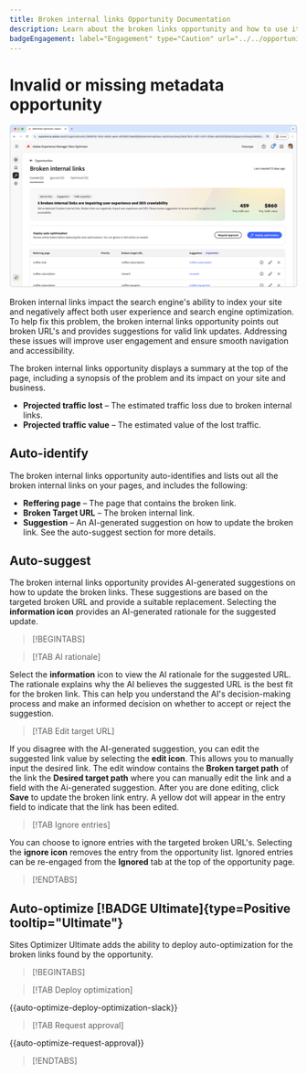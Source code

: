 ```yaml
---
title: Broken internal links Opportunity Documentation
description: Learn about the broken links opportunity and how to use it to improve engagement on your website.
badgeEngagement: label="Engagement" type="Caution" url="../../opportunity-types/engagement.md" tooltip="Engagement"
---
```


# Invalid or missing metadata opportunity

![Broken internal links opportunity](./assets/broken-internal-links/hero.png)

Broken internal links impact the search engine's ability to index your site and negatively affect both user experience and search engine optimization. To help fix this problem, the broken internal links opportunity points out broken URL's and provides suggestions for valid link updates. Addressing these issues will improve user engagement and ensure smooth navigation and accessibility.

The broken internal links opportunity displays a summary at the top of the page, including a synopsis of the problem and its impact on your site and business.

* **Projected traffic lost** – The estimated traffic loss due to broken internal links.
* **Projected traffic value** – The estimated value of the lost traffic.

## Auto-identify

<!---![Auto-identify broken internal links](./assets/missing-or-invalid-metadata/auto-identify.png)-->

The broken internal links opportunity auto-identifies and lists out all the broken internal links on your pages, and includes the following:

* **Reffering page** – The page that contains the broken link.
* **Broken Target URL** – The broken internal link.
* **Suggestion** – An AI-generated suggestion on how to update the broken link. See the auto-suggest section for more details.

## Auto-suggest

<!--![Auto-suggest broken internal links](./assets/broken-internal-links/auto-suggest.png)-->

The broken internal links opportunity provides AI-generated suggestions on how to update the broken links. These suggestions are based on the targeted broken URL and provide a suitable replacement. Selecting the **information icon** provides an AI-generated rationale for the suggested update.


>[!BEGINTABS]

>[!TAB AI rationale]

<!--[AI rationale of broken internal links](./assets/broken-internal-links/auto-suggest-ai-rationale.png) -->

Select the **information** icon to view the AI rationale for the suggested URL. The rationale explains why the AI believes the suggested URL is the best fit for the broken link. This can help you understand the AI's decision-making process and make an informed decision on whether to accept or reject the suggestion.

>[!TAB Edit target URL]

<!--![Edit suggested URL of broken internal links](./assets/broken-internal-links/edit-target-url.png)-->

If you disagree with the AI-generated suggestion, you can edit the suggested link value by selecting the **edit icon**. This allows you to manually input the desired link. The edit window contains the **Broken target path** of the link the **Desired target path** where you can manually edit the link and a field with the Ai-generated suggestion. After you are done editing, click **Save** to update the broken link entry. A yellow dot will appear in the entry field to indicate that the link has been edited.

>[!TAB Ignore entries]

<!--![Ignore broken links](./assets/broken-internal-links/ignore.png)-->

You can choose to ignore entries with the targeted broken URL's. Selecting the **ignore icon** removes the entry from the opportunity list. Ignored entries can be re-engaged from the **Ignored** tab at the top of the opportunity page.

>[!ENDTABS]


## Auto-optimize [!BADGE Ultimate]{type=Positive tooltip="Ultimate"}


<!---![Auto-optimize suggested invalid or missing metadata](./assets/broken-internal-links/auto-optimize.png)-->

Sites Optimizer Ultimate adds the ability to deploy auto-optimization for the broken links found by the opportunity. <!--- TBD-need more in-depth and opportunity specific information here. What does the auto-optimization do?-->


>[!BEGINTABS]

>[!TAB Deploy optimization]

{{auto-optimize-deploy-optimization-slack}}

>[!TAB Request approval]

{{auto-optimize-request-approval}}

>[!ENDTABS]

